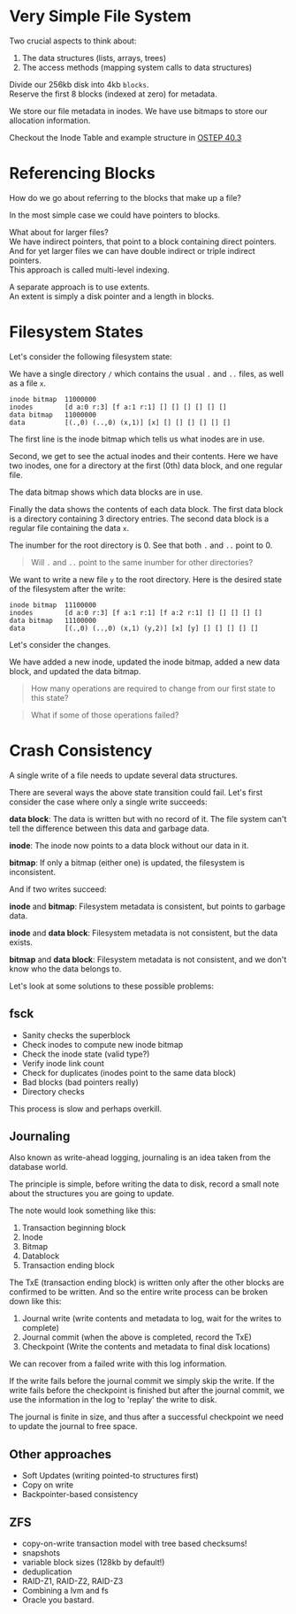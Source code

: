 Very Simple File System
=======================

Two crucial aspects to think about:
1. The data structures (lists, arrays, trees)
2. The access methods (mapping system calls to data structures)

Divide our 256kb disk into 4kb `blocks`.  
Reserve the first 8 blocks (indexed at zero) for metadata.  

We store our file metadata in inodes.
We have use bitmaps to store our allocation information.

Checkout the Inode Table and example structure in [OSTEP 40.3](http://pages.cs.wisc.edu/~remzi/OSTEP/file-implementation.pdf#page=4)


Referencing Blocks
==================

How do we go about referring to the blocks that make up a file?

In the most simple case we could have pointers to blocks. 

What about for larger files?  
We have indirect pointers, that point to a block containing direct pointers.  
And for yet larger files we can have double indirect or triple indirect pointers.  
This approach is called multi-level indexing.

A separate approach is to use extents.  
An extent is simply a disk pointer and a length in blocks.



Filesystem States
=================


Let's consider the following filesystem state:

We have a single directory `/` which contains the usual `.` and `..` files, as well as a file `x`.

```
inode bitmap  11000000
inodes        [d a:0 r:3] [f a:1 r:1] [] [] [] [] [] []
data bitmap   11000000
data          [(.,0) (..,0) (x,1)] [x] [] [] [] [] [] []
```

The first line is the inode bitmap which tells us what inodes are in use.

Second, we get to see the actual inodes and their contents.
Here we have two inodes, one for a directory at the first (0th) data block, and one regular file.

The data bitmap shows which data blocks are in use.

Finally the data shows the contents of each data block.
The first data block is a directory containing 3 directory entries.
The second data block is a regular file containing the data `x`.

The inumber for the root directory is 0. See that both `.` and `..` point to 0.

> Will `.` and `..` point to the same inumber for other directories?


We want to write a new file `y` to the root directory.
Here is the desired state of the filesystem after the write:

```
inode bitmap  11100000
inodes        [d a:0 r:3] [f a:1 r:1] [f a:2 r:1] [] [] [] [] []
data bitmap   11100000
data          [(.,0) (..,0) (x,1) (y,2)] [x] [y] [] [] [] [] []
```

Let's consider the changes.

We have added a new inode, updated the inode bitmap, added a new data block, and updated the data bitmap.

> How many operations are required to change from our first state to this state?

> What if some of those operations failed?


Crash Consistency
=================

A single write of a file needs to update several data structures.

There are several ways the above state transition could fail.
Let's first consider the case where only a single write succeeds:

__data block__: The data is written but with no record of it.
The file system can't tell the difference between this data and garbage data.

__inode__: The inode now points to a data block without our data in it.

__bitmap__: If only a bitmap (either one) is updated, the filesystem is inconsistent.

And if two writes succeed:

__inode__ and __bitmap__: Filesystem metadata is consistent, but points to garbage data.

__inode__ and __data block__: Filesystem metadata is not consistent, but the data exists.

__bitmap__ and __data block__: Filesystem metadata is not consistent, and we don't know who the data belongs to.

Let's look at some solutions to these possible problems:


fsck
----

- Sanity checks the superblock
- Check inodes to compute new inode bitmap
- Check the inode state (valid type?)
- Verify inode link count
- Check for duplicates (inodes point to the same data block)
- Bad blocks (bad pointers really)
- Directory checks

This process is slow and perhaps overkill.


Journaling
----------

Also known as write-ahead logging, journaling is an idea taken from the database world.

The principle is simple, before writing the data to disk,
record a small note about the structures you are going to update.

The note would look something like this:

1. Transaction beginning block
2. Inode
3. Bitmap
4. Datablock
5. Transaction ending block

The TxE (transaction ending block) is written only after the other blocks are confirmed to be written.
And so the entire write process can be broken down like this:

1. Journal write (write contents and metadata to log, wait for the writes to complete)
2. Journal commit (when the above is completed, record the TxE)
3. Checkpoint (Write the contents and metadata to final disk locations)

We can recover from a failed write with this log information.

If the write fails before the journal commit we simply skip the write.
If the write fails before the checkpoint is finished but after the journal commit,
we use the information in the log to 'replay' the write to disk.

The journal is finite in size, and thus after a successful checkpoint we need to update the journal to free space.


Other approaches
----------------

- Soft Updates (writing pointed-to structures first)
- Copy on write
- Backpointer-based consistency


ZFS
---

- copy-on-write transaction model with tree based checksums!
- snapshots
- variable block sizes (128kb by default!)
- deduplication
- RAID-Z1, RAID-Z2, RAID-Z3
- Combining a lvm and fs
- Oracle you bastard.
